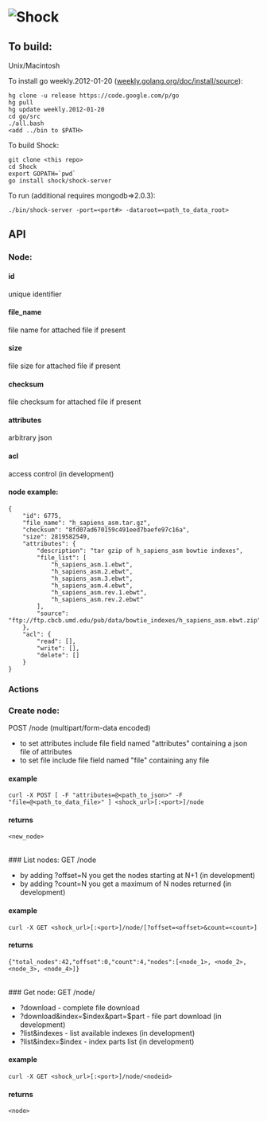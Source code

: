 ![Shock](http://github.com/jaredwilkening/Shock/raw/master/misc/shock_logo.png)
=====

To build:
---------

Unix/Macintosh 

To install go weekly.2012-01-20 ([weekly.golang.org/doc/install/source](http://weekly.golang.org/doc/install/source)):
    
    hg clone -u release https://code.google.com/p/go
    hg pull
    hg update weekly.2012-01-20
    cd go/src
    ./all.bash
    <add ../bin to $PATH>

To build Shock:

    git clone <this repo>
    cd Shock
    export GOPATH=`pwd`
    go install shock/shock-server
  
To run (additional requires mongodb=>2.0.3):
  
    ./bin/shock-server -port=<port#> -dataroot=<path_to_data_root>
  
API
---

### Node:

#### id
unique identifier

#### file_name 
file name for attached file if present

#### size
file size for attached file if present

#### checksum
file checksum for attached file if present

#### attributes
arbitrary json

#### acl
access control (in development)

#### node example:

	{
	    "id": 6775,
	    "file_name": "h_sapiens_asm.tar.gz",
	    "checksum": "8fd07ad670159c491eed7baefe97c16a",
	    "size": 2819582549,
	    "attributes": {
	        "description": "tar gzip of h_sapiens_asm bowtie indexes",
	        "file_list": [
	            "h_sapiens_asm.1.ebwt",
	            "h_sapiens_asm.2.ebwt",
	            "h_sapiens_asm.3.ebwt",
	            "h_sapiens_asm.4.ebwt",
	            "h_sapiens_asm.rev.1.ebwt",
	            "h_sapiens_asm.rev.2.ebwt"
	        ],
	        "source": "ftp://ftp.cbcb.umd.edu/pub/data/bowtie_indexes/h_sapiens_asm.ebwt.zip"
	    },
	    "acl": {
	        "read": [],
	        "write": [],
	        "delete": []
	    }
	}

### Actions
### Create node:
POST /node (multipart/form-data encoded)

 - to set attributes include file field named "attributes" containing a json file of attributes
 - to set file include file field named "file" containing any file

#### example
	
	curl -X POST [ -F "attributes=@<path_to_json>" -F "file=@<path_to_data_file>" ] <shock_url>[:<port>]/node
	
#### returns

	<new_node>

<br/>
### List nodes:
GET /node

 - by adding ?offset=N you get the nodes starting at N+1 (in development)
 - by adding ?count=N you get a maximum of N nodes returned (in development)

#### example
	
	curl -X GET <shock_url>[:<port>]/node/[?offset=<offset>&count=<count>]
		
#### returns

	{"total_nodes":42,"offset":0,"count":4,"nodes":[<node_1>, <node_2>, <node_3>, <node_4>]}

<br/>	
### Get node:
GET /node/<nodeid>
	
 - ?download - complete file download
 - ?download&index=$index&part=$part - file part download (in development)
 - ?list&indexes - list available indexes (in development)
 - ?list&index=$index - index parts list	(in development)
	
#### example	

	curl -X GET <shock_url>[:<port>]/node/<nodeid>
	
#### returns

	<node>

